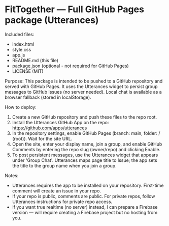 FitTogether — Full GitHub Pages package (Utterances)
=======================================================

Included files:
- index.html
- style.css
- app.js
- README.md (this file)
- package.json (optional - not required for GitHub Pages)
- LICENSE (MIT)

Purpose:
This package is intended to be pushed to a GitHub repository and served with GitHub Pages. It uses the Utterances widget to persist group messages to GitHub Issues (no server needed). Local chat is available as a browser fallback (stored in localStorage).

How to deploy:
1. Create a new GitHub repository and push these files to the repo root.
2. Install the Utterances GitHub App on the repo: https://github.com/apps/utterances
3. In the repository settings, enable GitHub Pages (branch: main, folder: / (root)). Wait for the site URL.
4. Open the site, enter your display name, join a group, and enable GitHub Comments by entering the repo slug (owner/repo) and clicking Enable.
5. To post persistent messages, use the Utterances widget that appears under 'Group Chat'. Utterances maps page title to Issue; the app sets the title to the group name when you join a group.

Notes:
- Utterances requires the app to be installed on your repository. First-time comment will create an issue in your repo.
- If your repo is public, comments are public. For private repos, follow Utterances instructions for private repo access.
- If you want true realtime (no server) instead, I can prepare a Firebase version — will require creating a Firebase project but no hosting from you.

